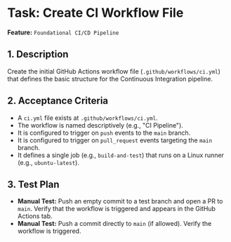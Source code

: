 # Task: Create CI Workflow File

**Feature:** `Foundational CI/CD Pipeline`

## 1. Description

Create the initial GitHub Actions workflow file (`.github/workflows/ci.yml`) that defines the basic structure for the Continuous Integration pipeline.

## 2. Acceptance Criteria

- A `ci.yml` file exists at `.github/workflows/ci.yml`.
- The workflow is named descriptively (e.g., "CI Pipeline").
- It is configured to trigger on `push` events to the `main` branch.
- It is configured to trigger on `pull_request` events targeting the `main` branch.
- It defines a single job (e.g., `build-and-test`) that runs on a Linux runner (e.g., `ubuntu-latest`).

## 3. Test Plan

- **Manual Test:** Push an empty commit to a test branch and open a PR to `main`. Verify that the workflow is triggered and appears in the GitHub Actions tab.
- **Manual Test:** Push a commit directly to `main` (if allowed). Verify the workflow is triggered.
